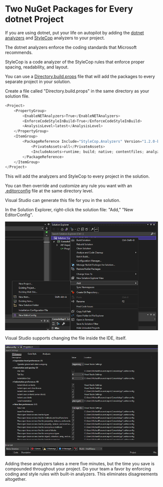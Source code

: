 # Two NuGet Packages for Every dotnet Project

If you are using dotnet, put your life on autopilot by adding the [dotnet analyzers](https://docs.microsoft.com/en-us/dotnet/framework/code-analyzers) and [StyleCop](https://github.com/DotNetAnalyzers/StyleCopAnalyzers) analyzers to your project.

The dotnet analyzers enforce the coding standards that Microsoft recommends.

StyleCop is a code analyzer of the StyleCop rules that enforce proper spacing, readability, and layout.

You can use a [Directory.build.props](https://docs.microsoft.com/en-us/visualstudio/msbuild/customize-your-build?view=vs-2022) file that will add the packages to every separate project in your solution.

Create a file called "Directory.build.props" in the same directory as your solution file.

```csharp
<Project>
    <PropertyGroup>
        <EnableNETAnalyzers>True</EnableNETAnalyzers>
        <EnforceCodeStyleInBuild>True</EnforceCodeStyleInBuild>
        <AnalysisLevel>latest</AnalysisLevel>
    </PropertyGroup>
    <ItemGroup>
        <PackageReference Include="StyleCop.Analyzers" Version="1.2.0-beta.376">
            <PrivateAssets>all</PrivateAssets>
            <IncludeAssets>runtime; build; native; contentfiles; analyzers; buildtransitive</IncludeAssets>
        </PackageReference>
    </ItemGroup>
</Project>
```

This will add the analyzers and StyleCop to every project in the solution.

You can then override and customize any rule you want with an [.editorconfig](https://docs.microsoft.com/en-us/visualstudio/ide/create-portable-custom-editor-options?view=vs-2022) file at the same directory level.

Visual Studio can generate this file for you in the solution.

In the Solution Explorer, right-click the solution file: "Add," "New EditorConfig".

![EditorConfig](editorconfig.png)

Visual Studio supports changing the file inside the IDE, itself.

![VisualStudio](vssupport.png)

Adding these analyzers takes a mere five minutes, but the time you save is compounded throughout your project. Do your team a favor by enforcing coding and style rules with built-in analyzers. This eliminates disagreements altogether.
